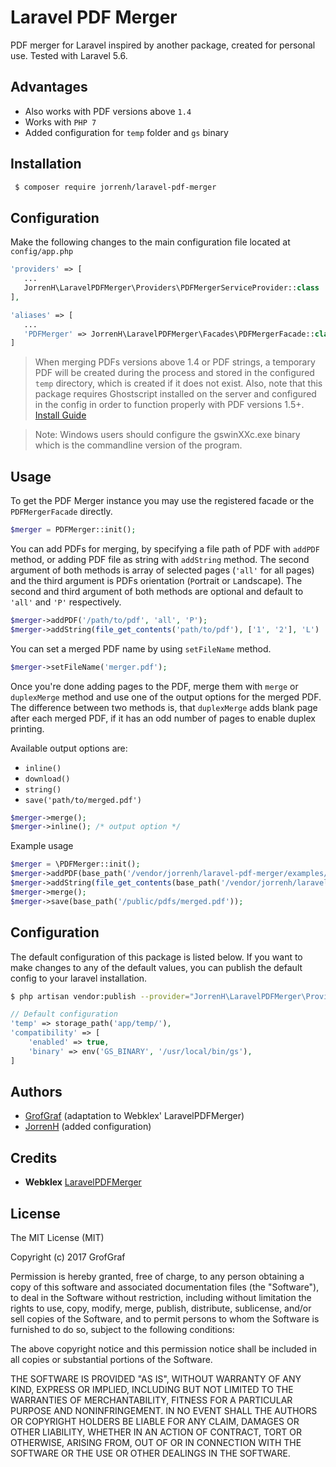 # Laravel PDF Merger

PDF merger for Laravel inspired by another package, created for personal use. Tested with Laravel 5.6.

## Advantages
* Also works with PDF versions above `1.4`
* Works with `PHP 7`
* Added configuration for `temp` folder and `gs` binary

## Installation
```bash
 $ composer require jorrenh/laravel-pdf-merger
```

## Configuration
Make the following changes to the main configuration file located at `config/app.php`
```php
'providers' => [
   ...
   JorrenH\LaravelPDFMerger\Providers\PDFMergerServiceProvider::class
],

'aliases' => [
   ...
   'PDFMerger' => JorrenH\LaravelPDFMerger\Facades\PDFMergerFacade::class
]
```

> When merging PDFs versions above 1.4 or PDF strings, a temporary PDF will be created during the process and stored in the configured `temp` directory, which is created if it does not exist.
> Also, note that this package requires Ghostscript installed on the server and configured in the config in order to function properly with PDF versions 1.5+. [Install Guide](https://www.ghostscript.com/doc/9.20/Install.htm)

> Note: Windows users should configure the gswinXXc.exe binary which is the commandline version of the program.



## Usage

To get the PDF Merger instance you may use the registered facade or the `PDFMergerFacade` directly.
```php
$merger = PDFMerger::init();
```

You can add PDFs for merging, by specifying a file path of PDF with `addPDF` method, or adding PDF file as string with `addString` method. The second argument of both methods is array of selected pages (`'all'` for all pages) and the third argument is PDFs orientation (`P`ortrait or `L`andscape). The second and third argument of both methods are optional and default to `'all'` and `'P'` respectively.
```php
$merger->addPDF('/path/to/pdf', 'all', 'P');
$merger->addString(file_get_contents('path/to/pdf'), ['1', '2'], 'L')
```

You can set a merged PDF name by using `setFileName` method.
```php
$merger->setFileName('merger.pdf');
```

Once you're done adding pages to the PDF, merge them with `merge` or `duplexMerge` method and use one of the output options for the merged PDF. The difference between two methods is, that `duplexMerge` adds blank page after each merged PDF, if it has an odd number of pages to enable duplex printing.

Available output options are:
  * `inline()`
  * `download()`
  * `string()`
  * `save('path/to/merged.pdf')`

```php
$merger->merge();
$merger->inline(); /* output option */
```

Example usage
```php
$merger = \PDFMerger::init();
$merger->addPDF(base_path('/vendor/jorrenh/laravel-pdf-merger/examples/one.pdf'), [2], 'P');
$merger->addString(file_get_contents(base_path('/vendor/jorrenh/laravel-pdf-merger/examples/two.pdf')), 'all', 'L');
$merger->merge();
$merger->save(base_path('/public/pdfs/merged.pdf'));
```

## Configuration
The default configuration of this package is listed below. If you want to make changes to any of the default values, you can publish the default config to your laravel installation.
```bash
$ php artisan vendor:publish --provider="JorrenH\LaravelPDFMerger\Providers\PDFMergerServiceProvider"
```

```php
// Default configuration
'temp' => storage_path('app/temp/'),
'compatibility' => [
    'enabled' => true,
    'binary' => env('GS_BINARY', '/usr/local/bin/gs'),
]
```

## Authors
* [GrofGraf](https://github.com/GrofGraf) (adaptation to Webklex' LaravelPDFMerger)
* [JorrenH](https://github.com/JorrenH) (added configuration)


## Credits
* **Webklex** [LaravelPDFMerger](https://github.com/Webklex/laravel-pdfmerger)

## License
The MIT License (MIT)

Copyright (c) 2017 GrofGraf

Permission is hereby granted, free of charge, to any person obtaining a copy of this software and associated documentation files (the "Software"), to deal in the Software without restriction, including without limitation the rights to use, copy, modify, merge, publish, distribute, sublicense, and/or sell copies of the Software, and to permit persons to whom the Software is furnished to do so, subject to the following conditions:

The above copyright notice and this permission notice shall be included in all copies or substantial portions of the Software.

THE SOFTWARE IS PROVIDED "AS IS", WITHOUT WARRANTY OF ANY KIND, EXPRESS OR IMPLIED, INCLUDING BUT NOT LIMITED TO THE WARRANTIES OF MERCHANTABILITY, FITNESS FOR A PARTICULAR PURPOSE AND NONINFRINGEMENT. IN NO EVENT SHALL THE AUTHORS OR COPYRIGHT HOLDERS BE LIABLE FOR ANY CLAIM, DAMAGES OR OTHER LIABILITY, WHETHER IN AN ACTION OF CONTRACT, TORT OR OTHERWISE, ARISING FROM, OUT OF OR IN CONNECTION WITH THE SOFTWARE OR THE USE OR OTHER DEALINGS IN THE SOFTWARE.
